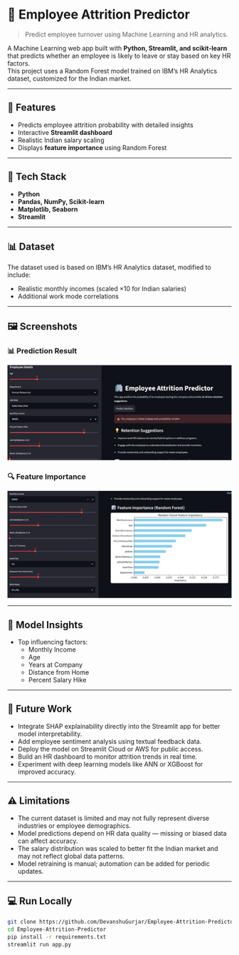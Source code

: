 # 💼 Employee Attrition Predictor  
> Predict employee turnover using Machine Learning and HR analytics.


A Machine Learning web app built with **Python, Streamlit, and scikit-learn** that predicts whether an employee is likely to leave or stay based on key HR factors.  
This project uses a Random Forest model trained on IBM’s HR Analytics dataset, customized for the Indian market.

---

## 🚀 Features
- Predicts employee attrition probability with detailed insights  
- Interactive **Streamlit dashboard**  
- Realistic Indian salary scaling  
- Displays **feature importance** using Random Forest  

---

## 🧩 Tech Stack
- **Python**
- **Pandas, NumPy, Scikit-learn**
- **Matplotlib, Seaborn**
- **Streamlit**

---

## 📊 Dataset
The dataset used is based on IBM’s HR Analytics dataset, modified to include:
- Realistic monthly incomes (scaled ×10 for Indian salaries)
- Additional work mode correlations

---

## 🖼 Screenshots

### 📊 Prediction Result
![Prediction](./assets/image1.jpeg)

### 🔍 Feature Importance
![Feature Importance](./assets/image2.jpeg)

---

## 🧠 Model Insights
- Top influencing factors:
  - Monthly Income
  - Age
  - Years at Company
  - Distance from Home
  - Percent Salary Hike

---

## 🚀 Future Work
- Integrate SHAP explainability directly into the Streamlit app for better model interpretability.
- Add employee sentiment analysis using textual feedback data.
- Deploy the model on Streamlit Cloud or AWS for public access.
- Build an HR dashboard to monitor attrition trends in real time.
- Experiment with deep learning models like ANN or XGBoost for improved accuracy.

---

## ⚠️ Limitations
- The current dataset is limited and may not fully represent diverse industries or employee demographics.
- Model predictions depend on HR data quality — missing or biased data can affect accuracy.
- The salary distribution was scaled to better fit the Indian market and may not reflect global data patterns.
- Model retraining is manual; automation can be added for periodic updates.

---

## 💻 Run Locally
```bash
git clone https://github.com/DevanshuGurjar/Employee-Attrition-Predictor.git
cd Employee-Attrition-Predictor
pip install -r requirements.txt
streamlit run app.py

